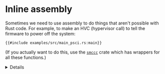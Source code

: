 # Inline assembly

Sometimes we need to use assembly to do things that aren't possible with Rust code. For example,
to make an HVC (hypervisor call) to tell the firmware to power off the system:

```rust,editable,compile_fail
{{#include examples/src/main_psci.rs:main}}
```

(If you actually want to do this, use the [`smccc`][1] crate which has wrappers for all these functions.)

<details>

* PSCI is the Arm Power State Coordination Interface, a standard set of functions to manage system
  and CPU power states, among other things. It is implemented by EL3 firmware and hypervisors on
  many systems.
* The `0 => _` syntax means initialise the register to 0 before running the inline assembly code,
  and ignore its contents afterwards. We need to use `inout` rather than `in` because the call could
  potentially clobber the contents of the registers.
* This `main` function needs to be `#[no_mangle]` and `extern "C"` because it is called from our
  entry point in `entry.S`.
* `_x0`–`_x3` are the values of registers `x0`–`x3`, which are conventionally used by the bootloader
  to pass things like a pointer to the device tree. According to the standard aarch64 calling
  convention (which is what `extern "C"` specifies to use), registers `x0`–`x7` are used for the
  first 8 arguments passed to a function, so `entry.S` doesn't need to do anything special except
  make sure it doesn't change these registers.
* Run the example in QEMU with `make qemu_psci` under `src/bare-metal/aps/examples`.

</details>

[1]: https://crates.io/crates/smccc
